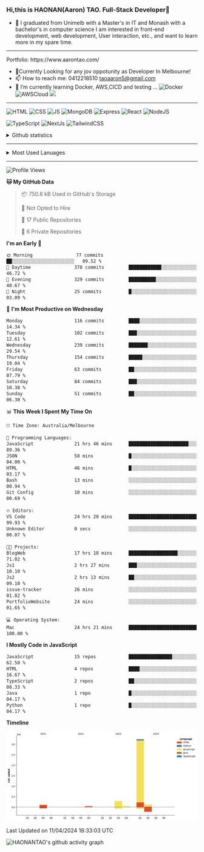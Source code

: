 ### Hi,this is HAONAN(Aaron) TAO. Full-Stack Developer👋

- 🔭 I graduated from Unimelb with a Master's in IT and Monash with a bachelor's in computer science
I am interested in front-end development, web development, User interaction, etc., and want to learn more in my spare time.
<hr/>
Portfolio: https://www.aarontao.com/

- 💬Currently Looking for any jov oppotunity as Developer In Melbourne!
- 📫 How to reach me:  0412218510   taoaaron5@gmail.com
- 🌱 I’m currently learning Docker, AWS,CICD and testing ...
![Docker](https://img.shields.io/badge/Docker-yellow?style=plastic)
![AWSCloud](https://img.shields.io/badge/AWS-yellow?style=plastic)
![](https://metrics.lecoq.io/insights/HAONANTAO)
<hr/>

![HTML](https://img.shields.io/badge/-HTML5-E34F26?style=flat-square&logo=html5&logoColor=white)
![CSS](https://img.shields.io/badge/-CSS3-1572B6?style=flat-square&logo=css3)
![JS](https://img.shields.io/badge/-JavaScript-oringe?style=flat-square&logo=javascript)
![MongoDB](https://img.shields.io/badge/MongoDB-blue?style=plastic)
![Express](https://img.shields.io/badge/Express-blue?style=plastic)
![React](https://img.shields.io/badge/react-blue?style=plastic)
![NodeJS](https://img.shields.io/badge/NodeJS-blue?style=plastic)

![TypeScript](https://img.shields.io/badge/TypeScript-blue?style=plastic)
![NextJs](https://img.shields.io/badge/NextJs-blue?style=plastic)
![TailwindCSS](https://img.shields.io/badge/TailwindCSS-blue?style=plastic)


<!-- [![Aaron's Most used languages](https://github-readme-stats.vercel.app/api/top-langs/?username=haonantao)]-->
<details>
  <summary>Github statistics</summary>
  <p align="center">
    <img src="https://github-readme-stats.vercel.app/api?username=HAONANTAO&show_icons=true" height="300"/>
  </p>
</details>
<hr/>
<details>
  <summary>Most Used Lanuages</summary>
  <p align="center">
    <img src="https://github-readme-stats.vercel.app/api/top-langs/?username=HAONANTAO&layout=donut-vertical" height="300"/>
  </p>
</details>

<hr/>

<!--START_SECTION:waka-->
![Profile Views](http://img.shields.io/badge/Profile%20Views-153-blue)

**🐱 My GitHub Data** 

> 📦 750.8 kB Used in GitHub's Storage 
 > 
> 🚫 Not Opted to Hire
 > 
> 📜 17 Public Repositories 
 > 
> 🔑 6 Private Repositories 
 > 
**I'm an Early 🐤** 

```text
🌞 Morning                77 commits          ██░░░░░░░░░░░░░░░░░░░░░░░   09.52 % 
🌆 Daytime                378 commits         ████████████░░░░░░░░░░░░░   46.72 % 
🌃 Evening                329 commits         ██████████░░░░░░░░░░░░░░░   40.67 % 
🌙 Night                  25 commits          █░░░░░░░░░░░░░░░░░░░░░░░░   03.09 % 
```
📅 **I'm Most Productive on Wednesday** 

```text
Monday                   116 commits         ████░░░░░░░░░░░░░░░░░░░░░   14.34 % 
Tuesday                  102 commits         ███░░░░░░░░░░░░░░░░░░░░░░   12.61 % 
Wednesday                239 commits         ███████░░░░░░░░░░░░░░░░░░   29.54 % 
Thursday                 154 commits         █████░░░░░░░░░░░░░░░░░░░░   19.04 % 
Friday                   63 commits          ██░░░░░░░░░░░░░░░░░░░░░░░   07.79 % 
Saturday                 84 commits          ███░░░░░░░░░░░░░░░░░░░░░░   10.38 % 
Sunday                   51 commits          ██░░░░░░░░░░░░░░░░░░░░░░░   06.30 % 
```


📊 **This Week I Spent My Time On** 

```text
🕑︎ Time Zone: Australia/Melbourne

💬 Programming Languages: 
JavaScript               21 hrs 46 mins      ██████████████████████░░░   89.36 % 
JSON                     58 mins             █░░░░░░░░░░░░░░░░░░░░░░░░   04.00 % 
HTML                     46 mins             █░░░░░░░░░░░░░░░░░░░░░░░░   03.17 % 
Bash                     13 mins             ░░░░░░░░░░░░░░░░░░░░░░░░░   00.94 % 
Git Config               10 mins             ░░░░░░░░░░░░░░░░░░░░░░░░░   00.69 % 

🔥 Editors: 
VS Code                  24 hrs 20 mins      █████████████████████████   99.93 % 
Unknown Editor           0 secs              ░░░░░░░░░░░░░░░░░░░░░░░░░   00.07 % 

🐱‍💻 Projects: 
BlogWeb                  17 hrs 18 mins      ██████████████████░░░░░░░   71.02 % 
Js1                      2 hrs 27 mins       ███░░░░░░░░░░░░░░░░░░░░░░   10.10 % 
Js2                      2 hrs 13 mins       ██░░░░░░░░░░░░░░░░░░░░░░░   09.10 % 
issue-tracker            26 mins             ░░░░░░░░░░░░░░░░░░░░░░░░░   01.82 % 
PortfolioWebsite         24 mins             ░░░░░░░░░░░░░░░░░░░░░░░░░   01.65 % 

💻 Operating System: 
Mac                      24 hrs 21 mins      █████████████████████████   100.00 % 
```

**I Mostly Code in JavaScript** 

```text
JavaScript               15 repos            ████████████████░░░░░░░░░   62.50 % 
HTML                     4 repos             ████░░░░░░░░░░░░░░░░░░░░░   16.67 % 
TypeScript               2 repos             ██░░░░░░░░░░░░░░░░░░░░░░░   08.33 % 
Java                     1 repo              █░░░░░░░░░░░░░░░░░░░░░░░░   04.17 % 
Python                   1 repo              █░░░░░░░░░░░░░░░░░░░░░░░░   04.17 % 
```



**Timeline**

![Lines of Code chart](https://raw.githubusercontent.com/HAONANTAO/HAONANTAO/main/assets/bar_graph.png)


 Last Updated on 11/04/2024 18:33:03 UTC
<!--END_SECTION:waka-->


![HAONANTAO's github activity graph](https://github-readme-activity-graph.vercel.app/graph?username=HAONANTAO&theme=tokyo-night)


